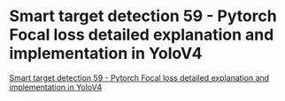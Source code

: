# Smart target detection 59 - Pytorch Focal loss detailed explanation and implementation in YoloV4
[Smart target detection 59 - Pytorch Focal loss detailed explanation and implementation in YoloV4](https://aiwithcloud.com/2022/09/19/smart_target_detection_59___pytorch_focal_loss_detailed_explanation_and_implementation_in_yolov4/)